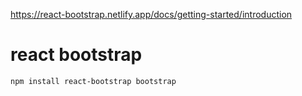 https://react-bootstrap.netlify.app/docs/getting-started/introduction

# react bootstrap

```
npm install react-bootstrap bootstrap
```

